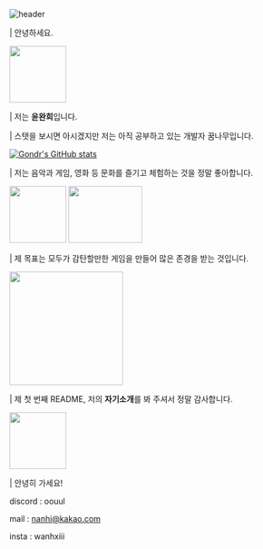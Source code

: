![header](https://capsule-render.vercel.app/api?type=Waving&color=333333&height=230&section=header&text=wannnhi&fontSize=100&animation=fadeIn&fontColor=DDDDDD)



| 안녕하세요. 


<img src="https://github.com/wannnhi/wannnhi/assets/157658267/c9d0eab2-bc96-47e5-903c-3e306412e2d6" width="100" height="100">

| 저는 **윤완희**입니다.


| 스탯을 보시면 아시겠지만 저는 아직 공부하고 있는 개발자 꿈나무입니다.

[![Gondr's GitHub stats](https://github-readme-stats.vercel.app/api?username=wannnhi)](https://github.com/anuraghazra/github-readme-stats)

| 저는 음악과 게임, 영화 등 문화를 즐기고 체험하는 것을 정말 좋아합니다.


<img src="https://github.com/wannnhi/wannnhi/assets/157658267/fd49a440-84cf-40fb-bc8e-012b78db1f1a" width="100" height="100">
<img src="https://github.com/wannnhi/wannnhi/assets/157658267/4c7eba11-da48-4b91-8d4c-cd47639a76fe" width="130" height="100">



| 제 목표는 모두가 감탄할만한 게임을 만들어 많은 존경을 받는 것입니다.


<img src="https://github.com/wannnhi/wannnhi/assets/157658267/ee624a8f-0ec2-43c2-8190-0462b19e5e5f" width="200" height="200">

| 제 첫 번째 README, 저의 **자기소개**를 봐 주셔서 정말 감사합니다.


<img src="https://github.com/wannnhi/wannnhi/assets/157658267/b238d712-74a6-4c51-b41e-d72b1a955f1f" width="100" height="100">



| 안녕히 가세요!

discord : oouul


mail : nanhi@kakao.com


insta : wanhxiii
